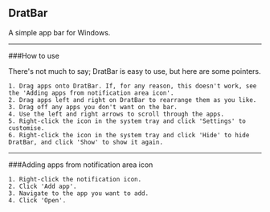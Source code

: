 ## DratBar

A simple app bar for Windows.

---
###How to use

There's not much to say; DratBar is easy to use, but here are some pointers.

    1. Drag apps onto DratBar. If, for any reason, this doesn't work, see the 'Adding apps from notification area icon'.
    2. Drag apps left and right on DratBar to rearrange them as you like.
    3. Drag off any apps you don't want on the bar.
    4. Use the left and right arrows to scroll through the apps.
    5. Right-click the icon in the system tray and click 'Settings' to customise.
    6. Right-click the icon in the system tray and click 'Hide' to hide DratBar, and click 'Show' to show it again.

---    
###Adding apps from notification area icon

    1. Right-click the notification icon.
    2. Click 'Add app'.
    3. Navigate to the app you want to add.
    4. Click 'Open'.
